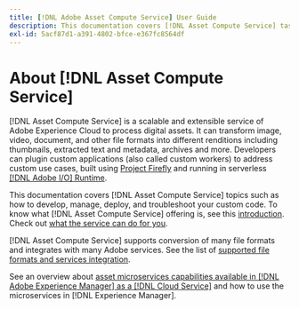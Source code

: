 ```yaml
---
title: [!DNL Adobe Asset Compute Service] User Guide
description: This documentation covers [!DNL Asset Compute Service] tasks such as introduction, how to develops, manage, deploy, and troubleshoot your custom code.
exl-id: 5acf87d1-a391-4802-bfce-e367fc8564df
---
```

# About [!DNL Asset Compute Service]

[!DNL Asset Compute Service] is a scalable and extensible service of Adobe Experience Cloud to process digital assets. It can transform image, video, document, and other file formats into different renditions including thumbnails, extracted text and metadata, archives and more. Developers can plugin custom applications (also called custom workers) to address custom use cases, built using [Project Firefly](https://www.adobe.io/apis/experienceplatform/project-firefly/docs.html) and running in serverless [[!DNL Adobe I/O] Runtime](https://www.adobe.io/apis/experienceplatform/runtime.html).

This documentation covers [!DNL Asset Compute Service] topics such as how to develop, manage, deploy, and troubleshoot your custom code. To know what [!DNL Asset Compute Service] offering is, see this [introduction](introduction.md). Check out [what the service can do for you](introduction.md#possible-use-cases-benefits).

[!DNL Asset Compute Service] supports conversion of many file formats and integrates with many Adobe services. See the list of [supported file formats and services integration](https://experienceleague.adobe.com/docs/experience-manager-cloud-service/assets/file-format-support.html).

See an overview about [asset microservices capabilities available in [!DNL Adobe Experience Manager] as a [!DNL Cloud Service]](https://experienceleague.adobe.com/docs/experience-manager-cloud-service/assets/asset-microservices-overview.html) and how to use the microservices in [!DNL Experience Manager].

<!--
Possible to record the below info here in this landing page to centralize the miscellaneous info about Asset Compute Service?
 List of dependencies and requirements SDK, CLI, Devtools, etc.? Or may be a link to the prerequisites.
 Introduction video when Tech Marketing team shares one.
-->
